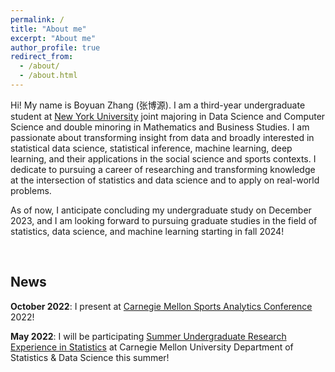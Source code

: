 ```yaml
---
permalink: /
title: "About me"
excerpt: "About me"
author_profile: true
redirect_from: 
  - /about/
  - /about.html
---
```


Hi! My name is Boyuan Zhang (张博源). I am a third-year undergraduate student at [New York University](https://www.nyu.edu/) joint majoring in Data Science and Computer Science and double minoring in Mathematics and Business Studies. I am passionate about transforming insight from data and broadly interested in statistical data science, statistical inference, machine learning, deep learning, and their applications in the social science and sports contexts. I dedicate to pursuing a career of researching and transforming knowledge at the intersection of statistics and data science and to apply on real-world problems.

As of now, I anticipate concluding my undergraduate study on December 2023, and I am looking forward to pursuing graduate studies in the field of statistics, data science, and machine learning starting in fall 2024!

<br />

News
------

**October 2022**: 
I present at [Carnegie Mellon Sports Analytics Conference](https://www.stat.cmu.edu/cmsac/conference/2022/) 2022!


**May 2022**: 
I will be participating [Summer Undergraduate Research Experience in Statistics](http://summer.stat.cmu.edu/) at Carnegie Mellon University Department of Statistics & Data Science this summer!

<br />

